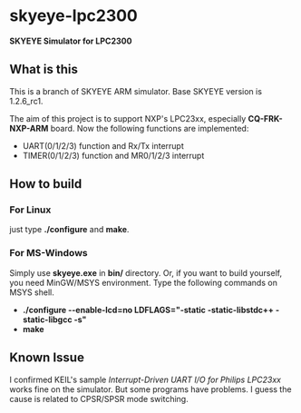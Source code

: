 # skyeye-lpc2300
**SKYEYE Simulator for LPC2300**

## What is this
This is a branch of SKYEYE ARM simulator. Base SKYEYE version is 1.2.6_rc1.

The aim of this project is to support NXP's LPC23xx, especially **CQ-FRK-NXP-ARM** board. Now the following functions are implemented:

* UART(0/1/2/3) function and Rx/Tx interrupt
* TIMER(0/1/2/3) function and MR0/1/2/3 interrupt

## How to build
### For Linux
just type **./configure** and **make**.
### For MS-Windows
Simply use **skyeye.exe** in **bin/** directory.
Or, if you want to build yourself, you need MinGW/MSYS environment. Type the following commands on MSYS shell.

* **./configure --enable-lcd=no LDFLAGS="-static -static-libstdc++ -static-libgcc -s"**
* **make**

## Known Issue
I confirmed KEIL's sample *Interrupt-Driven UART I/O for Philips LPC23xx* works fine on the simulator. But some programs have problems. I guess the cause is related to CPSR/SPSR mode switching.
